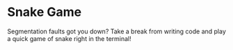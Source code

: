 # Snake Game

Segmentation faults got you down? Take a break from writing code and play a quick game of snake right in the terminal!
